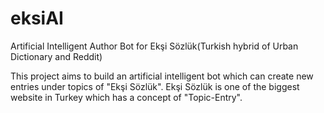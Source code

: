 # eksiAI
Artificial Intelligent Author Bot for Ekşi Sözlük(Turkish hybrid of Urban Dictionary and Reddit)

This project aims to build an artificial intelligent bot which can create new entries under topics of "Ekşi Sözlük". Ekşi Sözlük is one of the biggest website in Turkey which has a concept of "Topic-Entry".

